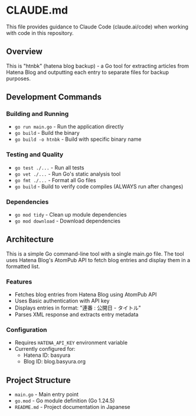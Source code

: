 # CLAUDE.md

This file provides guidance to Claude Code (claude.ai/code) when working with code in this repository.

## Overview

This is "htnbk" (hatena blog backup) - a Go tool for extracting articles from Hatena Blog and outputting each entry to separate files for backup purposes.

## Development Commands

### Building and Running
- `go run main.go` - Run the application directly
- `go build` - Build the binary
- `go build -o htnbk` - Build with specific binary name

### Testing and Quality
- `go test ./...` - Run all tests
- `go vet ./...` - Run Go's static analysis tool
- `go fmt ./...` - Format all Go files
- `go build` - Build to verify code compiles (ALWAYS run after changes)

### Dependencies
- `go mod tidy` - Clean up module dependencies
- `go mod download` - Download dependencies

## Architecture

This is a simple Go command-line tool with a single main.go file. The tool uses Hatena Blog's AtomPub API to fetch blog entries and display them in a formatted list.

### Features
- Fetches blog entries from Hatena Blog using AtomPub API
- Uses Basic authentication with API key
- Displays entries in format: "連番 : 公開日 - タイトル"
- Parses XML response and extracts entry metadata

### Configuration
- Requires `HATENA_API_KEY` environment variable
- Currently configured for:
  - Hatena ID: basyura
  - Blog ID: blog.basyura.org

## Project Structure

- `main.go` - Main entry point
- `go.mod` - Go module definition (Go 1.24.5)
- `README.md` - Project documentation in Japanese